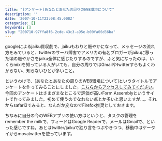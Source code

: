 ```yaml
---
title: "[アンケート]あなたとあなたの周りのWEB環境について"
description: ''
date: '2007-10-11T23:08:45.000Z'
categories: []
keywords: []
slug: "200710-97ffa8f6-2cde-43c3-a95e-b00fa06d36ba"
---
```

googleによるjaiku買収劇で、jaikuもわりと賑やかになって、メッセージの流れ方をみていると、twitterのサーバ障害でアメリカの有名ブロガーがjaikuに移った頃の賑やかさをjaiku全体に感じたりするのですが、ふと気になったのは、いくらmixiを知っている人がいても、自分の周りではGmailやtwitterすらもよくわからない、知らないひとが多いこと。

というわけで、\[あなたとあなたの周りのWEB環境について\]というタイトルでアンケートを作ってみることにしました。[こちらからアクセスしてみてください](http://app.formassembly.com/forms/view/1225)。今回のアンケートはさまざまなところで評価が高いForm Assemblyというサイトで作ってみました。初めて使うのでなれない点とか多いと思いますが…。それからsafari3でみると、なんだか変なのでFirefox推奨としておきます。

ちなみに自分の今のWEBアプリの使い方はというと、タスクの管理をremember the milkで、フィードはGoogle Readerで、メールはGmailで、といった感じですね。あとはtwitter/jaikuで独り言をつぶやきつつ、移動中はケータイからmovatwitterを使っています。